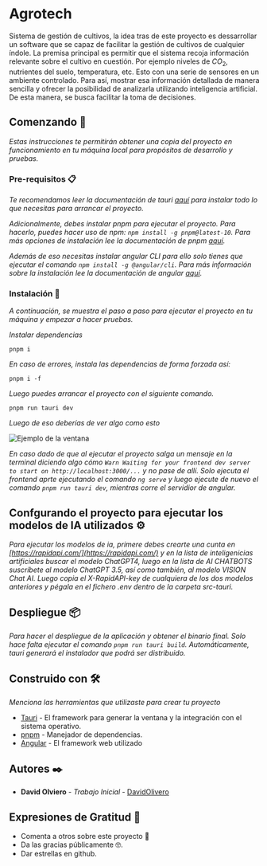# Agrotech
Sistema de gestión de cultivos, la idea tras de este proyecto es dessarrollar un software que se capaz de facilitar la gestión de cultivos de cualquier índole. La premisa principal es permitir que el sistema recoja información relevante sobre el cultivo en cuestión. Por ejemplo niveles de $CO_2$, nutrientes del suelo, temperatura, etc. Esto con una serie de sensores en un ambiente controlado. Para así, mostrar esa información detallada de manera sencilla y ofrecer la posibilidad de analizarla utilizando inteligencia artificial. De esta manera, se busca facilitar la toma de decisiones. 

## Comenzando 🚀

_Estas instrucciones te permitirán obtener una copia del proyecto en funcionamiento en tu máquina local para propósitos de desarrollo y pruebas._


### Pre-requisitos 📋

_Te recomendamos leer la documentación de tauri [aquí](https://v2.tauri.app/start/prerequisites/) para instalar todo lo que necesitas para arrancar el proyecto._ 

_Adicionalmente, debes instalar pnpm para ejecutar el proyecto. Para hacerlo, puedes hacer uso de npm: `npm install -g pnpm@latest-10`. Para más opciones de instalación lee la documentación de pnpm [aquí](https://pnpm.io/installation)._

_Además de eso necesitas instalar angular CLI para ello solo tienes que ejecutar el comando `npm install -g @angular/cli`. Para más información sobre la instalación lee la documentación de angular [aquí](https://angular.dev/installation)._

### Instalación 🔧

_A continuación, se muestra el paso a paso para ejecutar el proyecto en tu máquina y empezar a hacer pruebas._

_Instalar dependencias_

```
pnpm i
```
_En caso de errores, instala las dependencias de forma forzada así:_

```
pnpm i -f
```

_Luego puedes arrancar el proyecto con el siguiente comando._

```
pnpm run tauri dev
```

_Luego de eso deberías de ver algo como esto_

![Ejemplo de la ventana](https://i.imgur.com/xnctciw.png)

_En caso dado de que al ejecutar el proyecto salga un mensaje en la terminal diciendo algo cómo `Warn Waiting for your frontend dev server to start on http://localhost:3000/...` y no pase de allí. Solo ejecuta el frontend aprte ejecutando el comando `ng serve` y luego ejecute de nuevo el comando `pnpm run tauri dev`, mientras corre el servidior de angular._

## Confgurando el proyecto para ejecutar los modelos de IA utilizados ⚙️

_Para ejecutar los modelos de ia, primere debes crearte una cunta en [https://rapidapi.com/](https://rapidapi.com/) y en la lista de inteligenicias artificiales buscar el modelo ChatGPT4, luego en la lista de AI CHATBOTS suscríbete al modelo ChatGPT 3.5, así como también, al modelo VISION Chat AI. Luego copia el X-RapidAPI-key de cualquiera de los dos modelos anteriores y pégala en el fichero .env dentro de la carpeta src-tauri._

## Despliegue 📦

_Para hacer el despliegue de la aplicación y obtener el binario final. Solo hace falta ejecutar el comando `pnpm run tauri build`. Automáticamente, tauri generará el instalador que podrá ser distribuido._

## Construido con 🛠️

_Menciona las herramientas que utilizaste para crear tu proyecto_

* [Tauri](https://v2.tauri.app/) - El framework para generar la ventana y la integración con el sistema operativo. 
* [pnpm](https://pnpm.io/) - Manejador de dependencias.
* [Angular](http://localhost:8689/3) - El framework web utilizado

## Autores ✒️


* **David Olviero** - *Trabajo Inicial* - [DavidOlivero](https://github.com/DavidOlivero)

## Expresiones de Gratitud 🎁

* Comenta a otros sobre este proyecto 📢
* Da las gracias públicamente 🤓.
* Dar estrellas en github.

